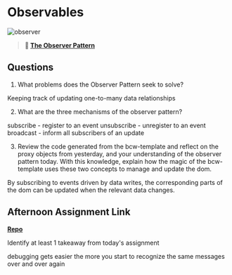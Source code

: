 # Observables

![observer](https://bcw.blob.core.windows.net/public/img/journals/8014045611652045)

> **📖 [The Observer Pattern](https://codeworksacademy.com/fs-student-guide/resources/wk3/04-Observer-Pattern)**

## Questions

1. What problems does the Observer Pattern seek to solve?

Keeping track of updating one-to-many data relationships

2. What are the three mechanisms of the observer pattern?

subscribe - register to an event
unsubscribe - unregister to an event
broadcast - inform all subscribers of an update

3. Review the code generated from the bcw-template and reflect on the proxy objects from yesterday, and your understanding of the observer pattern today. With this knowledge, explain how the magic of the bcw-template uses these two concepts to manage and update the dom.

By subscribing to events driven by data writes, the corresponding parts of the dom can be updated when the relevant data changes.

## Afternoon Assignment Link

**[Repo](https://github.com/JWagstaff-Leon/codeworks_w3d4)**

Identify at least 1 takeaway from today's assignment

debugging gets easier the more you start to recognize the same messages over and over again